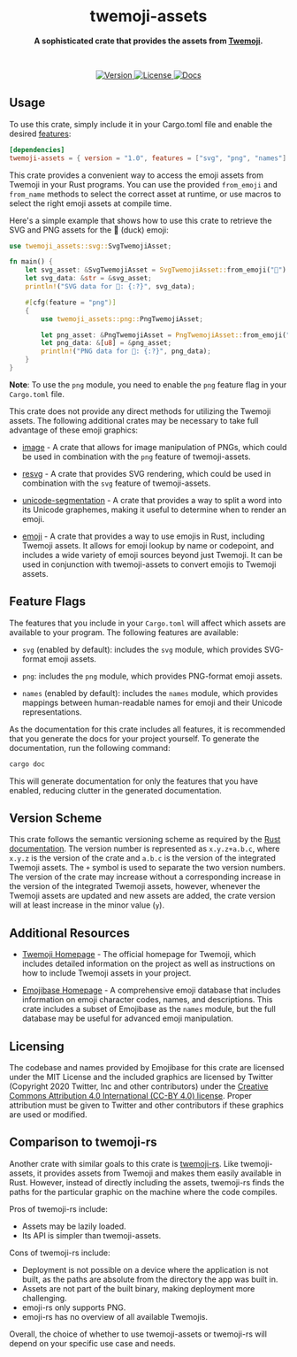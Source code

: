 <h1 align="center">twemoji-assets</h1>
<p align="center">
  <b>
    A sophisticated crate that provides the assets from 
    <a href="https://github.com/twitter/twemoji">Twemoji</a>.
  </b>
</p>

<br>

<p align="center">
  <a href="https://crates.io/crates/twemoji-assets">
    <img alt="Version" src="https://img.shields.io/crates/v/twemoji-assets?style=for-the-badge"/>
  </a>
  <a href="https://github.com/cptpiepmatz/twemoji-assets/blob/main/LICENSE">
    <img alt="License" src="https://img.shields.io/crates/l/twemoji-assets?style=for-the-badge"/>  
  </a>
  <a href="https://docs.rs/twemoji-assets">
    <img alt="Docs" src="https://img.shields.io/docsrs/twemoji-assets?style=for-the-badge"/>  
  </a>
</p>

## Usage

To use this crate, simply include it in your Cargo.toml file and enable the 
desired [features](#feature-flags):

```toml
[dependencies]
twemoji-assets = { version = "1.0", features = ["svg", "png", "names"] }
```

This crate provides a convenient way to access the emoji assets from Twemoji in 
your Rust programs. 
You can use the provided `from_emoji` and `from_name` methods to select the 
correct asset at runtime, or use macros to select the right emoji assets at 
compile time.

Here's a simple example that shows how to use this crate to retrieve the SVG and 
PNG assets for the 🦆 (duck) emoji:

```rust
use twemoji_assets::svg::SvgTwemojiAsset;

fn main() {
    let svg_asset: &SvgTwemojiAsset = SvgTwemojiAsset::from_emoji("🦆").unwrap();
    let svg_data: &str = &svg_asset;
    println!("SVG data for 🦆: {:?}", svg_data);

    #[cfg(feature = "png")]
    {
        use twemoji_assets::png::PngTwemojiAsset;

        let png_asset: &PngTwemojiAsset = PngTwemojiAsset::from_emoji("🦆").unwrap();
        let png_data: &[u8] = &png_asset;
        println!("PNG data for 🦆: {:?}", png_data);
    }
}
```

**Note**: To use the `png` module, you need to enable the `png` feature flag in 
your `Cargo.toml` file.

This crate does not provide any direct methods for utilizing the Twemoji assets.
The following additional crates may be necessary to take full advantage of these 
emoji graphics:

- [image](https://crates.io/crates/image) - A crate that allows for image 
  manipulation of PNGs, which could be used in combination with the `png` 
  feature of twemoji-assets.

- [resvg](https://crates.io/crates/resvg) - A crate that provides SVG rendering, 
  which could be used in combination with the `svg` feature of twemoji-assets.

- [unicode-segmentation](https://crates.io/crates/unicode-segmentation) - A 
  crate that provides a way to split a word into its Unicode graphemes, making 
  it useful to determine when to render an emoji.

- [emoji](https://crates.io/crates/emoji) - A crate that provides a way to use 
  emojis in Rust, including Twemoji assets. 
  It allows for emoji lookup by name or codepoint, and includes a wide variety 
  of emoji sources beyond just Twemoji. 
  It can be used in conjunction with twemoji-assets to convert emojis to 
  Twemoji assets.


## Feature Flags

The features that you include in your `Cargo.toml` will affect which assets are 
available to your program. 
The following features are available:

- `svg` (enabled by default): includes the `svg` module, which provides 
  SVG-format emoji assets.

- `png`: includes the `png` module, which provides PNG-format emoji assets.

- `names` (enabled by default): includes the `names` module, which provides 
  mappings between human-readable names for emoji and their Unicode 
  representations.

As the documentation for this crate includes all features, it is recommended that you generate the docs for your project 
yourself. 
To generate the documentation, run the following command:
```sh
cargo doc
```
This will generate documentation for only the features that you have enabled, 
reducing clutter in the generated documentation.

## Version Scheme

This crate follows the semantic versioning scheme as required by the
[Rust documentation](https://doc.rust-lang.org/cargo/reference/semver.html).
The version number is represented as `x.y.z+a.b.c`, where `x.y.z` is the version
of the crate and `a.b.c` is the version of the integrated Twemoji assets.
The `+` symbol is used to separate the two version numbers.
The version of the crate may increase without a corresponding increase in the
version of the integrated Twemoji assets, however, whenever the Twemoji assets
are updated and new assets are added, the crate version will at least increase
in the minor value (`y`).

## Additional Resources

- [Twemoji Homepage](https://twemoji.twitter.com/) - The official homepage for
  Twemoji, which includes detailed information on the project as well as
  instructions on how to include Twemoji assets in your project.

- [Emojibase Homepage](https://emojibase.dev) - A comprehensive emoji
  database that includes information on emoji character codes, names, and
  descriptions.
  This crate includes a subset of Emojibase as the `names` module, but the full
  database may be useful for advanced emoji manipulation.

## Licensing

The codebase and names provided by Emojibase for this crate are licensed under 
the MIT License and the included graphics are licensed by Twitter (Copyright 
2020 Twitter, Inc and other contributors) under the
[Creative Commons Attribution 4.0 International (CC-BY 4.0) license](https://creativecommons.org/licenses/by/4.0/).
Proper attribution must be given to Twitter and other contributors if these 
graphics are used or modified.

## Comparison to twemoji-rs

Another crate with similar goals to this crate is
[twemoji-rs](https://crates.io/crates/twemoji-rs).
Like twemoji-assets, it provides assets from Twemoji and makes them easily
available in Rust.
However, instead of directly including the assets, twemoji-rs finds the paths
for the particular graphic on the machine where the code compiles.

Pros of twemoji-rs include:

- Assets may be lazily loaded.
- Its API is simpler than twemoji-assets.

Cons of twemoji-rs include:

- Deployment is not possible on a device where the application is not built, as
  the paths are absolute from the directory the app was built in.
- Assets are not part of the built binary, making deployment more challenging.
- emoji-rs only supports PNG.
- emoji-rs has no overview of all available Twemojis.

Overall, the choice of whether to use twemoji-assets or twemoji-rs will depend
on your specific use case and needs.

